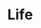 ---
layout: category
title: Life
description: 일상에 관련된 카테고리
background: '/img/bg-life.jpg'
tags: [ school, vacation, military ]
---